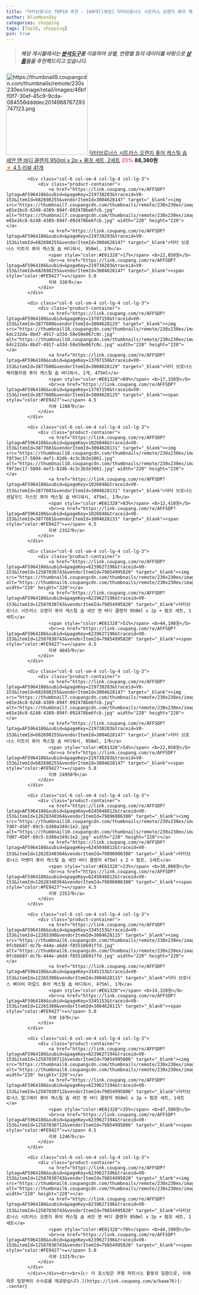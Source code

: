 ```yaml
---
title: "닥터브로너스 TOP10 추천 - [60대][여성] 닥터브로너스 시트러스 오렌지 퓨어 캐스틸 솝 세안 앤 바디 클렌저 950ml x 2p + 펌프 세트, 2세트"
author: BlueMoonSky
categories: shopping
tags: [Top10, shopping]
pin: true
---
```


> ##### 해당 게시물에서는 [**분석도구**](https://itemscout.io/)를 이용하여 **성별**, **연령별** 등의 데이터를 바탕으로 [**상품**](https://link.coupang.com/a/baae76)들을 추천해드리고 있습니다.
<div class="container"><div class="row">
            <div class="col-6 col-sm-4 col-lg-4 col-lg-3">
                <div class="product-container">
                    <a href="https://link.coupang.com/re/AFFSDP?lptag=AF5964186&subid=&pageKey=6239627196&traceid=V0-153&itemId=18729060753&vendorItemId=85861660535" target="_blank"><img src="https://thumbnail9.coupangcdn.com/thumbnails/remote/230x230ex/image/retail/images/46bff0f7-30ef-45c9-9cda-084556ddddec2014988767293747123.png" alt="https://thumbnail9.coupangcdn.com/thumbnails/remote/230x230ex/image/retail/images/46bff0f7-30ef-45c9-9cda-084556ddddec2014988767293747123.png" width="220" height="220"></a>
                    <a href="https://link.coupang.com/re/AFFSDP?lptag=AF5964186&subid=&pageKey=6239627196&traceid=V0-153&itemId=18729060753&vendorItemId=85861660535" target="_blank">닥터브로너스 시트러스 오렌지 퓨어 캐스틸 솝 세안 앤 바디 클렌저 950ml x 2p + 펌프 세트, 2세트</a>
                    <span style="color:#E61328">20%</span> <b>88,380원</b>
                    <br><a href="https://link.coupang.com/re/AFFSDP?lptag=AF5964186&subid=&pageKey=6239627196&traceid=V0-153&itemId=18729060753&vendorItemId=85861660535" target="_blank"><span style="color:#FE9427">★</span> 4.5
                    리뷰 41개</a>
                </div>
            </div>
            
            <div class="col-6 col-sm-4 col-lg-4 col-lg-3">
                <div class="product-container">
                    <a href="https://link.coupang.com/re/AFFSDP?lptag=AF5964186&subid=&pageKey=219738203&traceid=V0-153&itemId=682698255&vendorItemId=3004628147" target="_blank"><img src="https://thumbnail7.coupangcdn.com/thumbnails/remote/230x230ex/image/retail/images/39367223956789-e01e16c8-6248-4389-894f-092478be6fcb.jpg" alt="https://thumbnail7.coupangcdn.com/thumbnails/remote/230x230ex/image/retail/images/39367223956789-e01e16c8-6248-4389-894f-092478be6fcb.jpg" width="220" height="220"></a>
                    <a href="https://link.coupang.com/re/AFFSDP?lptag=AF5964186&subid=&pageKey=219738203&traceid=V0-153&itemId=682698255&vendorItemId=3004628147" target="_blank">닥터 브로너스 티트리 퓨어 캐스틸 솝 바디워시, 950ml, 1개</a>
                    <span style="color:#E61328">17%</span> <b>22,850원</b>
                    <br><a href="https://link.coupang.com/re/AFFSDP?lptag=AF5964186&subid=&pageKey=219738203&traceid=V0-153&itemId=682698255&vendorItemId=3004628147" target="_blank"><span style="color:#FE9427">★</span> 5.0
                    리뷰 336개</a>
                </div>
            </div>
            
            <div class="col-6 col-sm-4 col-lg-4 col-lg-3">
                <div class="product-container">
                    <a href="https://link.coupang.com/re/AFFSDP?lptag=AF5964186&subid=&pageKey=13707150&traceid=V0-153&itemId=3877600&vendorItemId=3004628129" target="_blank"><img src="https://thumbnail10.coupangcdn.com/thumbnails/remote/230x230ex/image/retail/images/1085028412483087-6dc232da-8bd7-4917-a33d-58e50e067c0c.jpg" alt="https://thumbnail10.coupangcdn.com/thumbnails/remote/230x230ex/image/retail/images/1085028412483087-6dc232da-8bd7-4917-a33d-58e50e067c0c.jpg" width="220" height="220"></a>
                    <a href="https://link.coupang.com/re/AFFSDP?lptag=AF5964186&subid=&pageKey=13707150&traceid=V0-153&itemId=3877600&vendorItemId=3004628129" target="_blank">닥터 브로너스 체리블라썸 퓨어 캐스틸 솝 바디워시, 1개, 475ml</a>
                    <span style="color:#E61328">89%</span> <b>17,330원</b>
                    <br><a href="https://link.coupang.com/re/AFFSDP?lptag=AF5964186&subid=&pageKey=13707150&traceid=V0-153&itemId=3877600&vendorItemId=3004628129" target="_blank"><span style="color:#FE9427">★</span> 4.5
                    리뷰 1288개</a>
                </div>
            </div>
            
            <div class="col-6 col-sm-4 col-lg-4 col-lg-3">
                <div class="product-container">
                    <a href="https://link.coupang.com/re/AFFSDP?lptag=AF5964186&subid=&pageKey=1026848&traceid=V0-153&itemId=3877601&vendorItemId=3004628131" target="_blank"><img src="https://thumbnail10.coupangcdn.com/thumbnails/remote/230x230ex/image/retail/images/1085028505647185-f8f3ec17-5804-4ef1-82db-4c3c3b3e3061.jpg" alt="https://thumbnail10.coupangcdn.com/thumbnails/remote/230x230ex/image/retail/images/1085028505647185-f8f3ec17-5804-4ef1-82db-4c3c3b3e3061.jpg" width="220" height="220"></a>
                    <a href="https://link.coupang.com/re/AFFSDP?lptag=AF5964186&subid=&pageKey=1026848&traceid=V0-153&itemId=3877601&vendorItemId=3004628131" target="_blank">닥터 브로너스 샌달우드 자스민 퓨어 캐스틸 솝 바디워시, 475ml, 1개</a>
                    <span style="color:#E61328">83%</span> <b>12,410원</b>
                    <br><a href="https://link.coupang.com/re/AFFSDP?lptag=AF5964186&subid=&pageKey=1026848&traceid=V0-153&itemId=3877601&vendorItemId=3004628131" target="_blank"><span style="color:#FE9427">★</span> 4.5
                    리뷰 2352개</a>
                </div>
            </div>
            
            <div class="col-6 col-sm-4 col-lg-4 col-lg-3">
                <div class="product-container">
                    <a href="https://link.coupang.com/re/AFFSDP?lptag=AF5964186&subid=&pageKey=6239627196&traceid=V0-153&itemId=12587030743&vendorItemId=79854995820" target="_blank"><img src="https://thumbnail6.coupangcdn.com/thumbnails/remote/230x230ex/image/rs_quotation_api/qvi9pu1g/2fa16049de3141dfb3c52624a521cbf5.jpg" alt="https://thumbnail6.coupangcdn.com/thumbnails/remote/230x230ex/image/rs_quotation_api/qvi9pu1g/2fa16049de3141dfb3c52624a521cbf5.jpg" width="220" height="220"></a>
                    <a href="https://link.coupang.com/re/AFFSDP?lptag=AF5964186&subid=&pageKey=6239627196&traceid=V0-153&itemId=12587030743&vendorItemId=79854995820" target="_blank">닥터브로너스 시트러스 오렌지 퓨어 캐스틸 솝 세안 앤 바디 클렌저 950ml x 2p + 펌프 세트, 1세트</a>
                    <span style="color:#E61328">51%</span> <b>44,190원</b>
                    <br><a href="https://link.coupang.com/re/AFFSDP?lptag=AF5964186&subid=&pageKey=6239627196&traceid=V0-153&itemId=12587030743&vendorItemId=79854995820" target="_blank"><span style="color:#FE9427">★</span> 4.5
                    리뷰 4845개</a>
                </div>
            </div>
            
            <div class="col-6 col-sm-4 col-lg-4 col-lg-3">
                <div class="product-container">
                    <a href="https://link.coupang.com/re/AFFSDP?lptag=AF5964186&subid=&pageKey=219738203&traceid=V0-153&itemId=682698255&vendorItemId=3004628147" target="_blank"><img src="https://thumbnail7.coupangcdn.com/thumbnails/remote/230x230ex/image/retail/images/39367223956789-e01e16c8-6248-4389-894f-092478be6fcb.jpg" alt="https://thumbnail7.coupangcdn.com/thumbnails/remote/230x230ex/image/retail/images/39367223956789-e01e16c8-6248-4389-894f-092478be6fcb.jpg" width="220" height="220"></a>
                    <a href="https://link.coupang.com/re/AFFSDP?lptag=AF5964186&subid=&pageKey=219738203&traceid=V0-153&itemId=682698255&vendorItemId=3004628147" target="_blank">닥터 브로너스 티트리 퓨어 캐스틸 솝 바디워시, 950ml, 1개</a>
                    <span style="color:#E61328">54%</span> <b>22,850원</b>
                    <br><a href="https://link.coupang.com/re/AFFSDP?lptag=AF5964186&subid=&pageKey=219738203&traceid=V0-153&itemId=682698255&vendorItemId=3004628147" target="_blank"><span style="color:#FE9427">★</span> 5.0
                    리뷰 24950개</a>
                </div>
            </div>
            
            <div class="col-6 col-sm-4 col-lg-4 col-lg-3">
                <div class="product-container">
                    <a href="https://link.coupang.com/re/AFFSDP?lptag=AF5964186&subid=&pageKey=6245048812&traceid=V0-153&itemId=12628340364&vendorItemId=79896006380" target="_blank"><img src="https://thumbnail10.coupangcdn.com/thumbnails/remote/230x230ex/image/retail/images/2021/12/16/12/5/b7445ab7-7d07-450f-89c5-b360a349c1e2.jpg" alt="https://thumbnail10.coupangcdn.com/thumbnails/remote/230x230ex/image/retail/images/2021/12/16/12/5/b7445ab7-7d07-450f-89c5-b360a349c1e2.jpg" width="220" height="220"></a>
                    <a href="https://link.coupang.com/re/AFFSDP?lptag=AF5964186&subid=&pageKey=6245048812&traceid=V0-153&itemId=12628340364&vendorItemId=79896006380" target="_blank">닥터브로너스 라벤더 퓨어 캐스틸 솝 세안 바디 클렌저 475ml x 2 + 펌프, 1세트</a>
                    <span style="color:#E61328">23%</span> <b>30,800원</b>
                    <br><a href="https://link.coupang.com/re/AFFSDP?lptag=AF5964186&subid=&pageKey=6245048812&traceid=V0-153&itemId=12628340364&vendorItemId=79896006380" target="_blank"><span style="color:#FE9427">★</span> 4.5
                    리뷰 2352개</a>
                </div>
            </div>
            
            <div class="col-6 col-sm-4 col-lg-4 col-lg-3">
                <div class="product-container">
                    <a href="https://link.coupang.com/re/AFFSDP?lptag=AF5964186&subid=&pageKey=3345153&traceid=V0-153&itemId=12265300&vendorItemId=3004628115" target="_blank"><img src="https://thumbnail6.coupangcdn.com/thumbnails/remote/230x230ex/image/retail/images/1085027564013848-9fcbb687-dc7b-444e-a6dd-f85518691ffd.jpg" alt="https://thumbnail6.coupangcdn.com/thumbnails/remote/230x230ex/image/retail/images/1085027564013848-9fcbb687-dc7b-444e-a6dd-f85518691ffd.jpg" width="220" height="220"></a>
                    <a href="https://link.coupang.com/re/AFFSDP?lptag=AF5964186&subid=&pageKey=3345153&traceid=V0-153&itemId=12265300&vendorItemId=3004628115" target="_blank">닥터 브로너스 베이비 마일드 퓨어 캐스틸 솝 바디워시, 475ml, 1개</a>
                    <span style="color:#E61328"></span> <b>14,320원</b>
                    <br><a href="https://link.coupang.com/re/AFFSDP?lptag=AF5964186&subid=&pageKey=3345153&traceid=V0-153&itemId=12265300&vendorItemId=3004628115" target="_blank"><span style="color:#FE9427">★</span> 5.0
                    리뷰 18개</a>
                </div>
            </div>
            
            <div class="col-6 col-sm-4 col-lg-4 col-lg-3">
                <div class="product-container">
                    <a href="https://link.coupang.com/re/AFFSDP?lptag=AF5964186&subid=&pageKey=6239627194&traceid=V0-153&itemId=12587030712&vendorItemId=79854995806" target="_blank"><img src="https://thumbnail8.coupangcdn.com/thumbnails/remote/230x230ex/image/rs_quotation_api/opekc6qn/ad7b127b0a23402fb098de6d6036c98f.jpg" alt="https://thumbnail8.coupangcdn.com/thumbnails/remote/230x230ex/image/rs_quotation_api/opekc6qn/ad7b127b0a23402fb098de6d6036c98f.jpg" width="220" height="220"></a>
                    <a href="https://link.coupang.com/re/AFFSDP?lptag=AF5964186&subid=&pageKey=6239627194&traceid=V0-153&itemId=12587030712&vendorItemId=79854995806" target="_blank">닥터브로너스 얼그레이 퓨어 캐스틸 솝 세안 앤 바디 클렌저 950ml x 2p + 펌프 세트, 1세트</a>
                    <span style="color:#E61328">35%</span> <b>47,500원</b>
                    <br><a href="https://link.coupang.com/re/AFFSDP?lptag=AF5964186&subid=&pageKey=6239627194&traceid=V0-153&itemId=12587030712&vendorItemId=79854995806" target="_blank"><span style="color:#FE9427">★</span> 4.5
                    리뷰 1246개</a>
                </div>
            </div>
            
            <div class="col-6 col-sm-4 col-lg-4 col-lg-3">
                <div class="product-container">
                    <a href="https://link.coupang.com/re/AFFSDP?lptag=AF5964186&subid=&pageKey=6239627196&traceid=V0-153&itemId=12587030743&vendorItemId=79854995820" target="_blank"><img src="https://thumbnail6.coupangcdn.com/thumbnails/remote/230x230ex/image/rs_quotation_api/qvi9pu1g/2fa16049de3141dfb3c52624a521cbf5.jpg" alt="https://thumbnail6.coupangcdn.com/thumbnails/remote/230x230ex/image/rs_quotation_api/qvi9pu1g/2fa16049de3141dfb3c52624a521cbf5.jpg" width="220" height="220"></a>
                    <a href="https://link.coupang.com/re/AFFSDP?lptag=AF5964186&subid=&pageKey=6239627196&traceid=V0-153&itemId=12587030743&vendorItemId=79854995820" target="_blank">닥터브로너스 시트러스 오렌지 퓨어 캐스틸 솝 세안 앤 바디 클렌저 950ml x 2p + 펌프 세트, 1세트</a>
                    <span style="color:#E61328">70%</span> <b>44,190원</b>
                    <br><a href="https://link.coupang.com/re/AFFSDP?lptag=AF5964186&subid=&pageKey=6239627196&traceid=V0-153&itemId=12587030743&vendorItemId=79854995820" target="_blank"><span style="color:#FE9427">★</span> 5.0
                    리뷰 1321개</a>
                </div>
            </div>
            </div></div><br><br>[👉 이 포스팅은 쿠팡 파트너스 활동의 일환으로, 이에 따른 일정액의 수수료를 제공받습니다.](https://link.coupang.com/a/baae76){: .center}